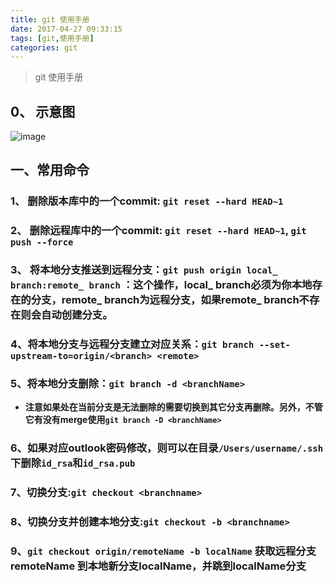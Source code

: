 ```yaml
---
title: git 使用手册
date: 2017-04-27 09:33:15
tags: [git,使用手册]
categories: git
---
```


> git 使用手册

<!-- More-->

## 0、 示意图
![image](http://image.beekka.com/blog/2014/bg2014061202.jpg)

## 一、常用命令
### 1、 删除版本库中的一个commit: `git reset --hard HEAD~1`
### 2、 删除远程库中的一个commit: `git reset --hard HEAD~1`, `git push --force`
### 3、 将本地分支推送到远程分支：`git push origin local_ branch:remote_ branch` ：这个操作，local_ branch必须为你本地存在的分支，remote_ branch为远程分支，如果remote_ branch不存在则会自动创建分支。
### 4、将本地分支与远程分支建立对应关系：`git branch --set-upstream-to=origin/<branch> <remote>`  
### 5、将本地分支删除：`git branch -d <branchName>`

+ **注意如果处在当前分支是无法删除的需要切换到其它分支再删除。另外，不管它有没有merge使用`git branch -D <branchName>`**  

### 6、如果对应outlook密码修改，则可以在目录`/Users/username/.ssh`下删除`id_rsa`和`id_rsa.pub`
### 7、切换分支:`git checkout <branchname>`
### 8、切换分支并创建本地分支:`git checkout -b <branchname>`   
### 9、`git checkout origin/remoteName -b localName` 获取远程分支remoteName 到本地新分支localName，并跳到localName分支